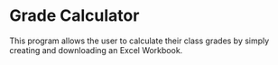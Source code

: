 # Grade Calculator

This program allows the user to calculate their class grades by simply creating and downloading an Excel Workbook. 
